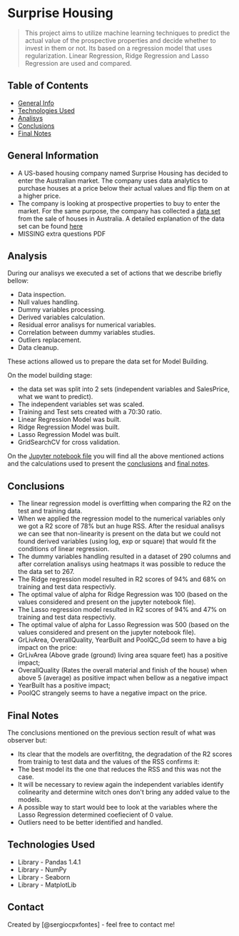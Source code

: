# Surprise Housing
> This project aims to utilize machine learning techniques to predict the actual value of the prospective properties and decide whether to invest in them or not. Its based on a regression model that uses regularization. Linear Regression, Ridge Regression and Lasso Regression are used and compared.


## Table of Contents
* [General Info](#general-information)
* [Technologies Used](#technologies-used)
* [Analisys](#analisys)
* [Conclusions](#conclusions)
* [Final Notes](#final-notes)

<!-- You can include any other section that is pertinent to your problem -->

## General Information
- A US-based housing company named Surprise Housing has decided to enter the Australian market. The company uses data analytics to purchase houses at a price below their actual values and flip them on at a higher price.
- The company is looking at prospective properties to buy to enter the market. For the same purpose, the company has collected a [data set](train.csv) from the sale of houses in Australia. A detailed explanation of the data set can be found [here](data_description.txt)
- MISSING extra questions PDF

<!-- You don't have to answer all the questions - just the ones relevant to your project. -->
## Analysis

During our analisys we executed a set of actions that we describe briefly bellow:

- Data inspection.
- Null values handling.
- Dummy variables processing.
- Derived variables calculation.
- Residual error analisys for numerical variables.
- Correlation between dummy variables studies.
- Outliers replacement.
- Data cleanup.

These actions allowed us to prepare the data set for Model Building.

On the model building stage:

 - the data set was split into 2 sets (independent variables and SalesPrice, what we want to predict).
 - The independent variables set was scaled.
 - Training and Test sets created with a 70:30 ratio.
 - Linear Regression Model was built.
 - Ridge Regression Model was built.
 - Lasso Regression Model was built.
 - GridSearchCV for cross validation.

On the [Jupyter notebook file](housing_market.ipynb) you will find all the above mentioned actions and the calculations used to present the [conclusions](#conclusions) and [final notes](#final-notes).

## Conclusions
- The linear regression model is overfitting when comparing the R2 on the test and training data.
 - When we applied the regression model to the numerical variables only we got a R2 score of 78% but an huge RSS. After the residual analisys we can see that non-linearity is present on the data but we could not found derived variables (using log, exp or square) that would fit the conditions of linear regression.
 - The dummy variables handling resulted in a dataset of 290 columns and after correlation analisys using heatmaps it was possible to reduce the the data set to 267.   
- The Ridge regression model resulted in R2 scores of 94% and 68% on training and test data respectivly.
 - The optimal value of alpha for Ridge Regression was 100 (based on the values considered and present on the jupyter notebook file).
- The Lasso regression model resulted in R2 scores of 94% and 47% on training and test data respectivly. 
 - The optimal value of alpha for Lasso Regression was 500 (based on the values considered and present on the jupyter notebook file).
- GrLivArea, OverallQuality, YearBuilt and PoolQC_Gd seem to have a big impact on the price:
 - GrLivArea (Above grade (ground) living area square feet) has a positive impact;
 - OverallQuality (Rates the overall material and finish of the house) when above 5 (average) as positive impact when bellow as a negative impact
 - YearBuilt has a positive impact;
 - PoolQC strangely seems to have a negative impact on the price. 

<!-- You don't have to answer all the questions - just the ones relevant to your project. -->
## Final Notes

The conclusions mentioned on the previous section result of what was observer but:

- Its clear that the models are overfititng, the degradation of the R2 scores from trainig to test data and the values of the RSS confirms it:
 - The best model its the one that reduces the RSS and this was not the case.
- It will be necessary to review again the independent variables identify colinearity and determine witch ones don't bring any added value to the models.
- A possible way to start would bee to look at the variables where the Lasso Regression determined coefiecient of 0 value.
- Outliers need to be better identified and handled.

## Technologies Used
- Library - Pandas 1.4.1
- Library - NumPy
- Library - Seaborn
- Library - MatplotLib

<!-- As the libraries versions keep on changing, it is recommended to mention the version of library used in this project -->

## Contact
Created by [@sergiocpxfontes] - feel free to contact me!


<!-- Optional -->
<!-- ## License -->
<!-- This project is open source and available under the [... License](). -->

<!-- You don't have to include all sections - just the one's relevant to your project -->
